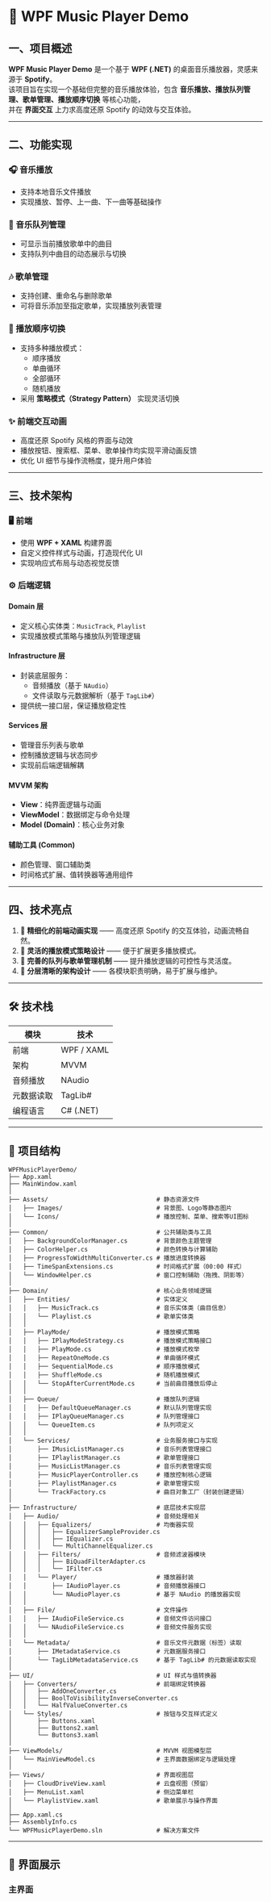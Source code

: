 # 🎵 WPF Music Player Demo

## 一、项目概述
**WPF Music Player Demo** 是一个基于 **WPF (.NET)** 的桌面音乐播放器，灵感来源于 **Spotify**。  
该项目旨在实现一个基础但完整的音乐播放体验，包含 **音乐播放、播放队列管理、歌单管理、播放顺序切换** 等核心功能，  
并在 **界面交互** 上力求高度还原 Spotify 的动效与交互体验。

---

## 二、功能实现

### 🎧 音乐播放
- 支持本地音乐文件播放  
- 实现播放、暂停、上一曲、下一曲等基础操作  

### 📜 音乐队列管理
- 可显示当前播放歌单中的曲目  
- 支持队列中曲目的动态展示与切换  

### 🎶 歌单管理
- 支持创建、重命名与删除歌单  
- 可将音乐添加至指定歌单，实现播放列表管理  

### 🔁 播放顺序切换
- 支持多种播放模式：
  - 顺序播放  
  - 单曲循环  
  - 全部循环  
  - 随机播放  
- 采用 **策略模式（Strategy Pattern）** 实现灵活切换  

### ✨ 前端交互动画
- 高度还原 Spotify 风格的界面与动效  
- 播放按钮、搜索框、菜单、歌单操作均实现平滑动画反馈  
- 优化 UI 细节与操作流畅度，提升用户体验  

---

## 三、技术架构

### 🖥 前端
- 使用 **WPF + XAML** 构建界面  
- 自定义控件样式与动画，打造现代化 UI  
- 实现响应式布局与动态视觉反馈  

### ⚙️ 后端逻辑

#### **Domain 层**
- 定义核心实体类：`MusicTrack`, `Playlist`  
- 实现播放模式策略与播放队列管理逻辑  

#### **Infrastructure 层**
- 封装底层服务：  
  - 音频播放（基于 `NAudio`）  
  - 文件读取与元数据解析（基于 `TagLib#`）  
- 提供统一接口层，保证播放稳定性  

#### **Services 层**
- 管理音乐列表与歌单  
- 控制播放逻辑与状态同步  
- 实现前后端逻辑解耦  

#### **MVVM 架构**
- **View**：纯界面逻辑与动画  
- **ViewModel**：数据绑定与命令处理  
- **Model (Domain)**：核心业务对象  

#### **辅助工具 (Common)**
- 颜色管理、窗口辅助类  
- 时间格式扩展、值转换器等通用组件  

---

## 四、技术亮点
1. 🎨 **精细化的前端动画实现** —— 高度还原 Spotify 的交互体验，动画流畅自然。  
2. 🧩 **灵活的播放模式策略设计** —— 便于扩展更多播放模式。  
3. 🎼 **完善的队列与歌单管理机制** —— 提升播放逻辑的可控性与灵活度。  
4. 🧱 **分层清晰的架构设计** —— 各模块职责明确，易于扩展与维护。  

---

## 🛠️ 技术栈
| 模块 | 技术 |
|------|------|
| 前端 | WPF / XAML |
| 架构 | MVVM |
| 音频播放 | NAudio |
| 元数据读取 | TagLib# |
| 编程语言 | C# (.NET) |

---

## 📂 项目结构
```plaintext
WPFMusicPlayerDemo/
├── App.xaml
├── MainWindow.xaml
│
├── Assets/                              # 静态资源文件
│   ├── Images/                          # 背景图、Logo等静态图片
│   └── Icons/                           # 播放控制、菜单、搜索等UI图标
│
├── Common/                              # 公共辅助类与工具
│   ├── BackgroundColorManager.cs        # 背景颜色主题管理
│   ├── ColorHelper.cs                   # 颜色转换与计算辅助
│   ├── ProgressToWidthMultiConverter.cs # 播放进度转换器
│   ├── TimeSpanExtensions.cs            # 时间格式扩展（00:00 样式）
│   └── WindowHelper.cs                  # 窗口控制辅助（拖拽、阴影等）
│
├── Domain/                              # 核心业务领域逻辑
│   ├── Entities/                        # 实体定义
│   │   ├── MusicTrack.cs                # 音乐实体类（曲目信息）
│   │   └── Playlist.cs                  # 歌单实体类
│   │
│   ├── PlayMode/                        # 播放模式策略
│   │   ├── IPlayModeStrategy.cs         # 播放模式策略接口
│   │   ├── PlayMode.cs                  # 播放模式枚举
│   │   ├── RepeatOneMode.cs             # 单曲循环模式
│   │   ├── SequentialMode.cs            # 顺序播放模式
│   │   ├── ShuffleMode.cs               # 随机播放模式
│   │   └── StopAfterCurrentMode.cs      # 当前曲目播放后停止
│   │
│   ├── Queue/                           # 播放队列逻辑
│   │   ├── DefaultQueueManager.cs       # 默认队列管理实现
│   │   ├── IPlayQueueManager.cs         # 队列管理接口
│   │   └── QueueItem.cs                 # 队列项定义
│   │
│   └── Services/                        # 业务服务接口与实现
│       ├── IMusicListManager.cs         # 音乐列表管理接口
│       ├── IPlaylistManager.cs          # 歌单管理接口
│       ├── MusicListManager.cs          # 音乐列表管理实现
│       ├── MusicPlayerController.cs     # 播放控制核心逻辑
│       ├── PlaylistManager.cs           # 歌单管理实现
│       └── TrackFactory.cs              # 曲目对象工厂（封装创建逻辑）
│
├── Infrastructure/                      # 底层技术实现层
│   ├── Audio/                           # 音频处理相关
│   │   ├── Equalizers/                  # 均衡器实现
│   │   │   ├── EqualizerSampleProvider.cs
│   │   │   ├── IEqualizer.cs
│   │   │   └── MultiChannelEqualizer.cs
│   │   ├── Filters/                     # 音频滤波器模块
│   │   │   ├── BiQuadFilterAdapter.cs
│   │   │   └── IFilter.cs
│   │   └── Player/                      # 播放器封装
│   │       ├── IAudioPlayer.cs          # 音频播放器接口
│   │       └── NAudioPlayer.cs          # 基于 NAudio 的播放器实现
│   │
│   ├── File/                            # 文件操作
│   │   ├── IAudioFileService.cs         # 音频文件访问接口
│   │   └── NAudioFileService.cs         # 音频文件服务实现
│   │
│   └── Metadata/                        # 音乐文件元数据（标签）读取
│       ├── IMetadataService.cs          # 元数据服务接口
│       └── TagLibMetadataService.cs     # 基于 TagLib# 的元数据读取实现
│
├── UI/                                  # UI 样式与值转换器
│   ├── Converters/                      # 前端绑定转换器
│   │   ├── AddOneConverter.cs
│   │   ├── BoolToVisibilityInverseConverter.cs
│   │   └── HalfValueConverter.cs
│   └── Styles/                          # 按钮与交互样式定义
│       ├── Buttons.xaml
│       ├── Buttons2.xaml
│       └── Buttons3.xaml
│
├── ViewModels/                          # MVVM 视图模型层
│   └── MainViewModel.cs                 # 主界面数据绑定与逻辑处理
│
├── Views/                               # 界面视图层
│   ├── CloudDriveView.xaml              # 云盘视图（预留）
│   ├── MenuList.xaml                    # 侧边菜单栏
│   └── PlaylistView.xaml                # 歌单展示与操作界面
│   
├── App.xaml.cs
├── AssemblyInfo.cs
└── WPFMusicPlayerDemo.sln               # 解决方案文件
```

---

## 📸 界面展示

### 主界面

